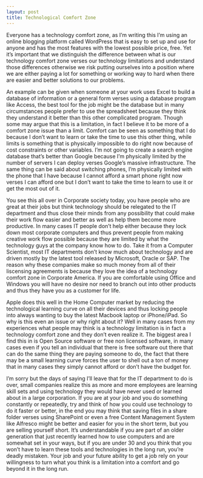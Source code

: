 ```yaml
---
layout: post
title: Technological Comfort Zone
---
```


Everyone has a technology comfort zone, as I’m writing this I’m using an online blogging platform called WordPress that is easy to set up and use for anyone and has the most features with the lowest possible price, free. Yet it’s important that we distinguish the difference between what is our technology comfort zone verses our technology limitations and understand those differences otherwise we risk putting ourselves into a position where we are either paying a lot for something or working way to hard when there are easier and better solutions to our problems.

An example can be given when someone at your work uses Excel to build a database of information or a general form verses using a database program like Access, the best tool for the job might be the database but in many circumstances people prefer to use the spreadsheet because they think they understand it better than this other complicated program. Though some may argue that this is a limitation, in fact I believe it to be more of a comfort zone issue than a limit. Comfort can be seen as something that I do because I don’t want to learn or take the time to use this other thing, while limits is something that is physically impossible to do right now because of cost constraints or other variables. I’m not going to create a search engine database that’s better than Google because I’m physically limited by the number of servers I can deploy verses Google’s massive infrastructure. The same thing can be said about switching phones, I’m physically limited with the phone that I have because I cannot afford a smart phone right now verses I can afford one but I don’t want to take the time to learn to use it or get the most out of it.

You see this all over in Corporate society today, you have people who are great at their jobs but think technology should be relegated to the IT department and thus close their minds from any possibility that could make their work flow easier and better as well as help them become more productive. In many cases IT people don’t help either because they lock down most corporate computers and thus prevent people from making creative work flow possible because they are limited by what the technology guys at the company know how to do. Take it from a Computer Scientist, most IT departments don’t know much about technology and are driven mostly by the latest tool released by Microsoft, Oracle or SAP. The reason why these companies make so much money from all of their liscensing agreements is because they love the idea of a technology comfort zone in Corporate America. If you are comfortable using Office and Windows you will have no desire nor need to branch out into other products and thus they have you as a customer for life.

Apple does this well in the Home Computer market by reducing the technological learning curve on all their devices and thus locking people into always wanting to buy the latest Macbook laptop or iPhone/iPad. So why is this even an issue or why right about it? Well in many cases from my experiences what people may think is a technology limitation is in fact a technology comfort zone and they don’t even realize it. The biggest area I find this in is Open Source software or free non licensed software, in many cases even if you tell an individual that there is free software out there that can do the same thing they are paying someone to do, the fact that there may be a small learning curve forces the user to shell out a ton of money that in many cases they simply cannot afford or don’t have the budget for.

I’m sorry but the days of saying I’ll leave that for the IT department to do is over, small companies realize this as more and more employees are learning skill sets and using technology they would have never used or learned about in a large corporation. If you are at your job and you do something constantly or repeatedly, try and think of how you could use technology to do it faster or better, in the end you may think that saving files in a share folder verses using SharePoint or even a free Content Management System like Alfresco might be better and easier for you in the short term, but you are selling yourself short. It’s understandable if you are part of an older generation that just recently learned how to use computers and are somewhat set in your ways, but if you are under 30 and you think that you won’t have to learn these tools and technologies in the long run, you’re deadly mistaken. Your job and your future ability to get a job rely on your willingness to turn what you think is a limitation into a comfort and go beyond it in the long run.
